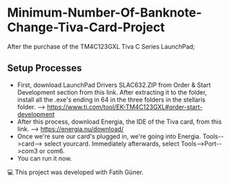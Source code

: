 # Minimum-Number-Of-Banknote-Change-Tiva-Card-Project

After the purchase of the TM4C123GXL Tiva C Series LaunchPad;
## Setup Processes

* First, download LaunchPad Drivers SLAC632.ZIP from Order & Start Development section from this link. After extracting it to the folder, install all the .exe's ending in 64 in the three folders in the stellaris folder. --> https://www.ti.com/tool/EK-TM4C123GXL#order-start-development
* After this process, download Energia, the IDE of the Tiva card, from this link. --> https://energia.nu/download/
* Once we're sure our card's plugged in, we're going into Energia. Tools-->card--> select yourcard. Immediately afterwards, select Tools-->Port-->com3 or com6.
* You can run it now.

💻 This project was developed with Fatih Güner.
